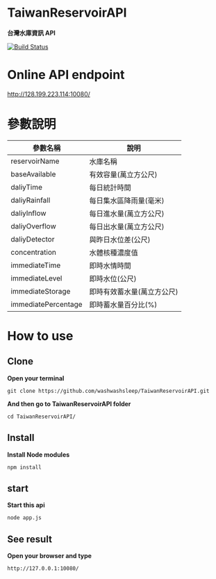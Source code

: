 # TaiwanReservoirAPI

**台灣水庫資訊 API**

[![Build Status](https://travis-ci.org/washwashsleep/TaiwanReservoirAPI.svg?branch=lib_reservoir)](https://travis-ci.org/washwashsleep/TaiwanReservoirAPI)

# Online API endpoint

http://128.199.223.114:10080/

# 參數說明

| 參數名稱 | 說明  |
|---|---|
| reservoirName  |  水庫名稱  |
| baseAvailable  | 有效容量(萬立方公尺)  |
| daliyTime  |  每日統計時間 |
| daliyRainfall  |  每日集水區降雨量(毫米) |
| daliyInflow  |  每日進水量(萬立方公尺) |
| daliyOverflow  |  每日出水量(萬立方公尺)|
| daliyDetector  |  與昨日水位差(公尺)|
| concentration  |  水體核種濃度值|
| immediateTime  |  即時水情時間|
| immediateLevel  |  即時水位(公尺)|
| immediateStorage  |  即時有效蓄水量(萬立方公尺)|
| immediatePercentage  |  即時蓄水量百分比(%)|

# How to use

## Clone

**Open your terminal**

`git clone https://github.com/washwashsleep/TaiwanReservoirAPI.git`

**And then go to TaiwanReservoirAPI folder**

`cd TaiwanReservoirAPI/`


## Install

**Install Node modules**

`npm install`

## start

**Start this api**

`node app.js`

## See result

**Open your browser and type**

`http://127.0.0.1:10080/`

